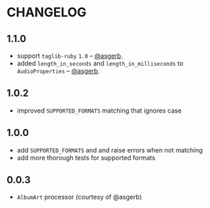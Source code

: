 # CHANGELOG

## 1.1.0

- support `taglib-ruby` `1.0` – [@asgerb](https://github.com/asgerb).
- added `length_in_seconds` and `length_in_milliseconds` to `AudioProperties` – [@asgerb](https://github.com/asgerb).

## 1.0.2

* improved `SUPPORTED_FORMATS` matching that ignores case

## 1.0.0

* add `SUPPORTED_FORMATS` and and raise errors when not matching
* add more thorough tests for supported formats

## 0.0.3

* `AlbumArt` processor (courtesy of @asgerb)
